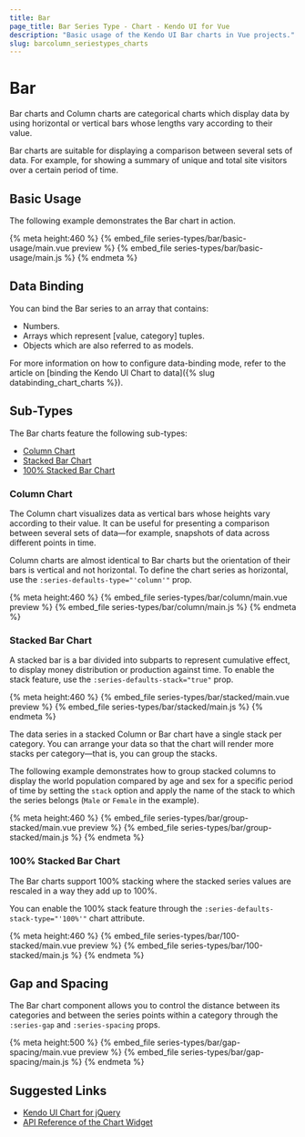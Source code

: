 ```yaml
---
title: Bar
page_title: Bar Series Type - Chart - Kendo UI for Vue
description: "Basic usage of the Kendo UI Bar charts in Vue projects."
slug: barcolumn_seriestypes_charts
---
```


# Bar

Bar charts and Column charts are categorical charts which display data by using horizontal or vertical bars whose lengths vary according to their value.

Bar charts are suitable for displaying a comparison between several sets of data. For example, for showing a summary of unique and total site visitors over a certain period of time.

## Basic Usage

The following example demonstrates the Bar chart in action.

{% meta height:460 %}
{% embed_file series-types/bar/basic-usage/main.vue preview %}
{% embed_file series-types/bar/basic-usage/main.js %}
{% endmeta %}

## Data Binding

You can bind the Bar series to an array that contains:

* Numbers.
* Arrays which represent [value, category] tuples.
* Objects which are also referred to as models.

For more information on how to configure data-binding mode, refer to the article on [binding the Kendo UI Chart to data]({% slug databinding_chart_charts %}).

## Sub-Types

The Bar charts feature the following sub-types:

* [Column Chart](#toc-column-chart)
* [Stacked Bar Chart](#toc-stacked-bar-chart)
* [100% Stacked Bar Chart](#toc-100-stacked-bar-chart)

### Column Chart

The Column chart visualizes data as vertical bars whose heights vary according to their value. It can be useful for presenting a comparison between several sets of data&mdash;for example, snapshots of data across different points in time.

Column charts are almost identical to Bar charts but the orientation of their bars is vertical and not horizontal. To define the chart series as horizontal, use the `:series-defaults-type="'column'"` prop.

{% meta height:460 %}
{% embed_file series-types/bar/column/main.vue preview %}
{% embed_file series-types/bar/column/main.js %}
{% endmeta %}


### Stacked Bar Chart

A stacked bar is a bar divided into subparts to represent cumulative effect, to display money distribution or production against time. To enable the stack feature, use the `:series-defaults-stack="true"` prop.

{% meta height:460 %}
{% embed_file series-types/bar/stacked/main.vue preview %}
{% embed_file series-types/bar/stacked/main.js %}
{% endmeta %}


The data series in a stacked Column or Bar chart have a single stack per category. You can arrange your data so that the chart will render more stacks per category&mdash;that is, you can group the stacks.

The following example demonstrates how to group stacked columns to display the world population compared by age and sex for a specific period of time by setting the `stack` option and apply the name of the stack to which the series belongs (`Male` or `Female` in the example).

{% meta height:460 %}
{% embed_file series-types/bar/group-stacked/main.vue preview %}
{% embed_file series-types/bar/group-stacked/main.js %}
{% endmeta %}

### 100% Stacked Bar Chart

The Bar charts support 100% stacking where the stacked series values are rescaled in a way they add up to 100%.

You can enable the 100% stack feature through the `:series-defaults-stack-type="'100%'"` chart attribute.

{% meta height:460 %}
{% embed_file series-types/bar/100-stacked/main.vue preview %}
{% embed_file series-types/bar/100-stacked/main.js %}
{% endmeta %}

## Gap and Spacing

The Bar chart component allows you to control the distance between its categories and between the series points within a category through the `:series-gap` and `:series-spacing` props.

{% meta height:500 %}
{% embed_file series-types/bar/gap-spacing/main.vue preview %}
{% embed_file series-types/bar/gap-spacing/main.js %}
{% endmeta %}

## Suggested Links

* [Kendo UI Chart for jQuery](https://docs.telerik.com/kendo-ui/controls/charts/overview)
* [API Reference of the Chart Widget](https://docs.telerik.com/kendo-ui/api/javascript/dataviz/ui/chart)
